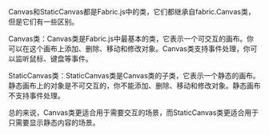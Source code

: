 Canvas和StaticCanvas都是Fabric.js中的类，它们都继承自fabric.Canvas类，但是它们有一些区别。

Canvas类：Canvas类是Fabric.js中最基本的类，它表示一个可交互的画布。你可以在这个画布上添加、删除、移动和修改对象。Canvas类支持事件处理，你可以监听鼠标、键盘等事件。

StaticCanvas类：StaticCanvas类是Canvas类的子类，它表示一个静态的画布。静态画布上的对象是不可交互的，你不能添加、删除、移动和修改对象。静态画布不支持事件处理。

总的来说，Canvas类更适合用于需要交互的场景，而StaticCanvas类更适合用于只需要显示静态内容的场景。
